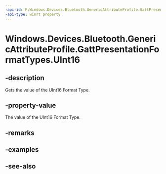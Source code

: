 ----api-id: P:Windows.Devices.Bluetooth.GenericAttributeProfile.GattPresentationFormatTypes.UInt16
-api-type: winrt property
---<!-- Property syntaxpublic byte UInt16 { get; }--># Windows.Devices.Bluetooth.GenericAttributeProfile.GattPresentationFormatTypes.UInt16## -descriptionGets the value of the UInt16 Format Type.## -property-valueThe value of the UInt16 Format Type.## -remarks## -examples## -see-also